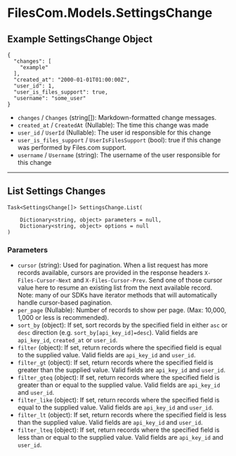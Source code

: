 # FilesCom.Models.SettingsChange

## Example SettingsChange Object

```
{
  "changes": [
    "example"
  ],
  "created_at": "2000-01-01T01:00:00Z",
  "user_id": 1,
  "user_is_files_support": true,
  "username": "some_user"
}
```

* `changes` / `Changes`  (string[]): Markdown-formatted change messages.
* `created_at` / `CreatedAt`  (Nullable<DateTime>): The time this change was made
* `user_id` / `UserId`  (Nullable<Int64>): The user id responsible for this change
* `user_is_files_support` / `UserIsFilesSupport`  (bool): true if this change was performed by Files.com support.
* `username` / `Username`  (string): The username of the user responsible for this change


---

## List Settings Changes

```
Task<SettingsChange[]> SettingsChange.List(
    
    Dictionary<string, object> parameters = null,
    Dictionary<string, object> options = null
)
```

### Parameters

* `cursor` (string): Used for pagination.  When a list request has more records available, cursors are provided in the response headers `X-Files-Cursor-Next` and `X-Files-Cursor-Prev`.  Send one of those cursor value here to resume an existing list from the next available record.  Note: many of our SDKs have iterator methods that will automatically handle cursor-based pagination.
* `per_page` (Nullable<Int64>): Number of records to show per page.  (Max: 10,000, 1,000 or less is recommended).
* `sort_by` (object): If set, sort records by the specified field in either `asc` or `desc` direction (e.g. `sort_by[api_key_id]=desc`). Valid fields are `api_key_id`, `created_at` or `user_id`.
* `filter` (object): If set, return records where the specified field is equal to the supplied value. Valid fields are `api_key_id` and `user_id`.
* `filter_gt` (object): If set, return records where the specified field is greater than the supplied value. Valid fields are `api_key_id` and `user_id`.
* `filter_gteq` (object): If set, return records where the specified field is greater than or equal to the supplied value. Valid fields are `api_key_id` and `user_id`.
* `filter_like` (object): If set, return records where the specified field is equal to the supplied value. Valid fields are `api_key_id` and `user_id`.
* `filter_lt` (object): If set, return records where the specified field is less than the supplied value. Valid fields are `api_key_id` and `user_id`.
* `filter_lteq` (object): If set, return records where the specified field is less than or equal to the supplied value. Valid fields are `api_key_id` and `user_id`.
